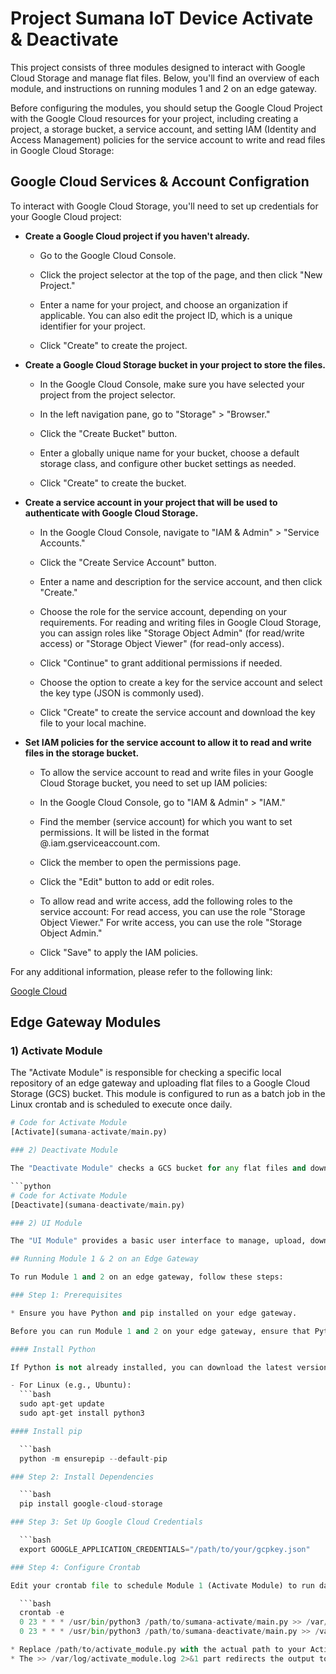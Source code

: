 # Project Sumana IoT Device Activate & Deactivate

This project consists of three modules designed to interact with Google Cloud Storage and manage flat files. Below, you'll find an overview of each module, and instructions on running modules 1 and 2 on an edge gateway.

Before configuring the modules, you should setup the Google Cloud Project with the Google Cloud resources for your project, including creating a project, a storage bucket, a service account, and setting IAM (Identity and Access Management) policies for the service account to write and read files in Google Cloud Storage:

## Google Cloud Services & Account Configration

To interact with Google Cloud Storage, you'll need to set up credentials for your Google Cloud project:

- **Create a Google Cloud project if you haven't already.**

    - Go to the Google Cloud Console.

    - Click the project selector at the top of the page, and then click "New Project."

    - Enter a name for your project, and choose an organization if applicable. You can also edit the project ID, which is a unique identifier for your project.

    - Click "Create" to create the project.


- **Create a Google Cloud Storage bucket in your project to store the files.**

    - In the Google Cloud Console, make sure you have selected your project from the project selector.

    - In the left navigation pane, go to "Storage" > "Browser."

    - Click the "Create Bucket" button.

    - Enter a globally unique name for your bucket, choose a default storage class, and configure other bucket settings as needed.

    - Click "Create" to create the bucket.
   
- **Create a service account in your project that will be used to authenticate with Google Cloud Storage.**

   - In the Google Cloud Console, navigate to "IAM & Admin" > "Service Accounts."

   - Click the "Create Service Account" button.

   - Enter a name and description for the service account, and then click "Create."

   - Choose the role for the service account, depending on your requirements. For reading and       writing files in Google Cloud Storage, you can assign roles like "Storage Object Admin"         (for read/write access) or "Storage Object Viewer" (for read-only access).

   - Click "Continue" to grant additional permissions if needed.

   - Choose the option to create a key for the service account and select the key type (JSON is commonly used).

   - Click "Create" to create the service account and download the key file to your local machine. 

- **Set IAM policies for the service account to allow it to read and write files in the storage bucket.**

   - To allow the service account to read and write files in your Google Cloud Storage bucket, you need to set up IAM policies:

   - In the Google Cloud Console, go to "IAM & Admin" > "IAM."

   - Find the member (service account) for which you want to set permissions. It will be listed in the format <service-account-name>@<project-id>.iam.gserviceaccount.com.

   - Click the member to open the permissions page.

   - Click the "Edit" button to add or edit roles.

   - To allow read and write access, add the following roles to the service account:
      For read access, you can use the role "Storage Object Viewer."
      For write access, you can use the role "Storage Object Admin."

   - Click "Save" to apply the IAM policies.

For any additional information, please refer to the following link:

[Google Cloud](https://cloud.google.com/storage/docs/creating-buckets)

## Edge Gateway Modules

### 1) Activate Module

The "Activate Module" is responsible for checking a specific local repository of an edge gateway and uploading flat files to a Google Cloud Storage (GCS) bucket. This module is configured to run as a batch job in the Linux crontab and is scheduled to execute once daily.

```python
# Code for Activate Module
[Activate](sumana-activate/main.py)

### 2) Deactivate Module

The "Deactivate Module" checks a GCS bucket for any flat files and downloads them to a specific path on the edge gateway. This module is configured to run as a batch job in the Linux crontab and is scheduled to execute once daily.

```python
# Code for Activate Module
[Deactivate](sumana-deactivate/main.py)

### 2) UI Module

The "UI Module" provides a basic user interface to manage, upload, download, and view the files stored in the Google Cloud Storage bucket.

## Running Module 1 & 2 on an Edge Gateway

To run Module 1 and 2 on an edge gateway, follow these steps:

### Step 1: Prerequisites

* Ensure you have Python and pip installed on your edge gateway.

Before you can run Module 1 and 2 on your edge gateway, ensure that Python and pip are installed. If they are not already installed, you can follow the instructions below to install them:

#### Install Python

If Python is not already installed, you can download the latest version of Python for your platform from the [Python official website](https://www.python.org/downloads/).

- For Linux (e.g., Ubuntu):
  ```bash
  sudo apt-get update
  sudo apt-get install python3

#### Install pip

  ```bash
  python -m ensurepip --default-pip

### Step 2: Install Dependencies

  ```bash
  pip install google-cloud-storage

### Step 3: Set Up Google Cloud Credentials

  ```bash
  export GOOGLE_APPLICATION_CREDENTIALS="/path/to/your/gcpkey.json"

### Step 4: Configure Crontab

Edit your crontab file to schedule Module 1 (Activate Module) to run daily at 11 PM & Module 2 (Deactivate Module) to run daily at 12 PM. Open the crontab configuration using the following command:

  ```bash
  crontab -e
  0 23 * * * /usr/bin/python3 /path/to/sumana-activate/main.py >> /var/log/activate_module.log 2>&1
  0 23 * * * /usr/bin/python3 /path/to/sumana-deactivate/main.py >> /var/log/activate_module.log 2>&1

* Replace /path/to/activate_module.py with the actual path to your Activate Module script.
* The >> /var/log/activate_module.log 2>&1 part redirects the output to a log file.
